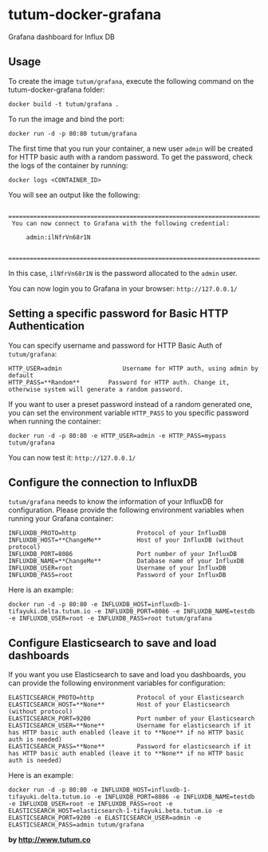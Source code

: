 tutum-docker-grafana
====================

Grafana dashboard for Influx DB


Usage
-----
To create the image `tutum/grafana`, execute the following command on the tutum-docker-grafana folder:

    docker build -t tutum/grafana .

To run the image and bind the port:

    docker run -d -p 80:80 tutum/grafana
    
The first time that you run your container, a new user `admin` will be created for HTTP basic auth with a random password. To get the password, check the logs of the container by running:

    docker logs <CONTAINER_ID>

You will see an output like the following:
```
 ========================================================================
 You can now connect to Grafana with the following credential:
 
     admin:ilNfrVn68r1N

 ========================================================================
```
In this case, `ilNfrVn68r1N` is the password allocated to the `admin` user.

You can now login you to Grafana in your browser: `http://127.0.0.1/`


Setting a specific password for Basic HTTP Authentication
---------------------------------------------------------

You can specify username and password for HTTP Basic Auth of `tutum/grafana`:

```
HTTP_USER=admin                 Username for HTTP auth, using admin by default
HTTP_PASS=**Random**        Password for HTTP auth. Change it, otherwise system will generate a random password.
```

If you want to user a preset password instead of a random generated one, you can set the environment variable `HTTP_PASS` to you specific password when running the container:

    docker run -d -p 80:80 -e HTTP_USER=admin -e HTTP_PASS=mypass tutum/grafana

You can now test it: `http://127.0.0.1/`


Configure the connection to InfluxDB
------------------------------------

`tutum/grafana` needs to know the information of your InfluxDB for configuration. Please provide the following environment variables when running your Grafana container:
```
INFLUXDB_PROTO=http                 Protocol of your InfluxDB
INFLUXDB_HOST=**ChangeMe**          Host of your InfluxDB (without protocol)
INFLUXDB_PORT=8086                  Port number of your InfluxDB
INFLUXDB_NAME=**ChangeMe**          Database name of your InfluxDB
INFLUXDB_USER=root                  Username of your InfluxDB
INFLUXDB_PASS=root                  Password of your InfluxDB
```

Here is an example:

    docker run -d -p 80:80 -e INFLUXDB_HOST=influxdb-1-tifayuki.delta.tutum.io -e INFLUXDB_PORT=8086 -e INFLUXDB_NAME=testdb -e INFLUXDB_USER=root -e INFLUXDB_PASS=root tutum/grafana


Configure Elasticsearch to save and load dashboards
---------------------------------------------------
If you want you use Elasticsearch to save and load you dashboards, you can provide the following environment variables for configuration:

```
ELASTICSEARCH_PROTO=http            Protocol of your Elasticsearch
ELASTICSEARCH_HOST=**None**         Host of your Elasticsearch (without protocol)
ELASTICSEARCH_PORT=9200             Port number of your Elasticsearch
ELASTICSEARCH_USER=**None**         Username for elasticsearch if it has HTTP basic auth enabled (leave it to **None** if no HTTP basic auth is needed)
ELASTICSEARCH_PASS=**None**         Password for elasticsearch if it has HTTP basic auth enabled (leave it to **None** if no HTTP basic auth is needed)
```

Here is an example:

    docker run -d -p 80:80 -e INFLUXDB_HOST=influxdb-1-tifayuki.delta.tutum.io -e INFLUXDB_PORT=8086 -e INFLUXDB_NAME=testdb -e INFLUXDB_USER=root -e INFLUXDB_PASS=root -e ELASTICSEARCH_HOST=elasticsearch-1-tifayuki.beta.tutum.io -e ELASTICSEARCH_PORT=9200 -e ELASTICSEARCH_USER=admin -e ELASTICSEARCH_PASS=admin tutum/grafana


**by http://www.tutum.co**
